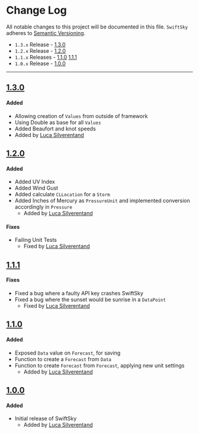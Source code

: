# Change Log
All notable changes to this project will be documented in this file.
`SwiftSky` adheres to [Semantic Versioning](http://semver.org/).

- `1.3.x` Release - [1.3.0](#130)
- `1.2.x` Release - [1.2.0](#120)
- `1.1.x` Releases - [1.1.0](#110) [1.1.1](#111)
- `1.0.x` Release - [1.0.0](#100)

---

## [1.3.0](https://github.com/appcompany/SwiftSky/releases/tag/1.3.0)

#### Added
- Allowing creation of `Values` from outside of framework
- Using Double as base for all `Values`
- Added Beaufort and knot speeds
- Added by [Luca Silverentand](https://github.com/lucasilverentand)

## [1.2.0](https://github.com/appcompany/SwiftSky/releases/tag/1.2.0)

#### Added
- Added UV Index
- Added Wind Gust
- Added calculate `CLLocation` for a `Storm`
- Added Inches of Mercury as `PressureUnit` and implemented conversion accordingly in `Pressure`
  - Added by [Luca Silverentand](https://github.com/lucasilverentand)

#### Fixes
- Failing Unit Tests
  - Fixed by [Luca Silverentand](https://github.com/lucasilverentand)

## [1.1.1](https://github.com/appcompany/SwiftSky/releases/tag/1.1.1)

#### Fixes
- Fixed a bug where a faulty API key crashes SwiftSky
- Fixed a bug where the sunset would be sunrise in a `DataPoint`
    - Fixed by [Luca Silverentand](https://github.com/lucasilverentand)

## [1.1.0](https://github.com/appcompany/SwiftSky/releases/tag/1.1.0)

#### Added
- Exposed `Data` value on `Forecast`, for saving
- Function to create a `Forecast` from `Data`
- Function to create `Forecast` from `Forecast`, applying new unit settings
  - Added by [Luca Silverentand](https://github.com/lucasilverentand)


## [1.0.0](https://github.com/appcompany/SwiftSky/releases/tag/1.0.0)

#### Added
- Initial release of SwiftSky
  - Added by [Luca Silverentand](https://github.com/lucasilverentand)
